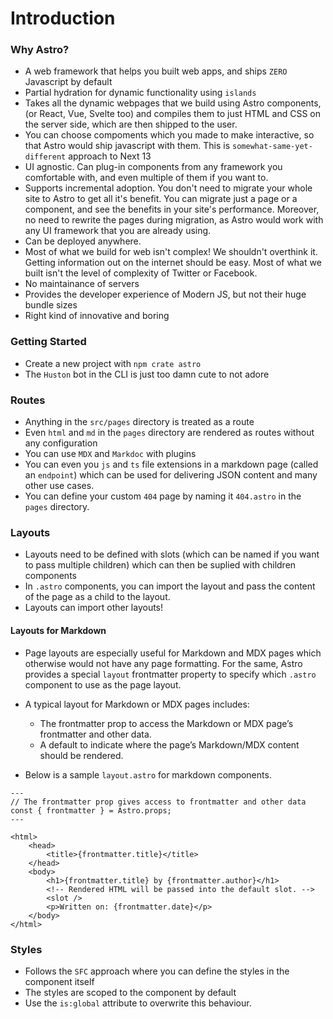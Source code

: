 # Introduction

### Why Astro?

- A web framework that helps you built web apps, and ships `ZERO` Javascript by default
- Partial hydration for dynamic functionality using `islands`
- Takes all the dynamic webpages that we build using Astro components, (or React, Vue, Svelte too) and compiles them to just HTML and CSS on the server side, which are then shipped to the user.
- You can choose compoments which you made to make interactive, so that Astro would ship javascript with them. This is `somewhat-same-yet-different` approach to Next 13
- UI agnostic. Can plug-in components from any framework you comfortable with, and even multiple of them if you want to.
- Supports incremental adoption. You don't need to migrate your whole site to Astro to get all it's benefit. You can migrate just a page or a component, and see the benefits in your site's performance. Moreover, no need to rewrite the pages during migration, as Astro would work with any UI framework that you are already using.
- Can be deployed anywhere.
- Most of what we build for web isn't complex! We shouldn't overthink it. Getting information out on the internet should be easy. Most of what we built isn't the level of complexity of Twitter or Facebook.
- No maintainance of servers
- Provides the developer experience of Modern JS, but not their huge bundle sizes
- Right kind of innovative and boring

### Getting Started

- Create a new project with `npm crate astro`
- The `Huston` bot in the CLI is just too damn cute to not adore

### Routes

- Anything in the `src/pages` directory is treated as a route
- Even `html` and `md` in the `pages` directory are rendered as routes without any configuration
- You can use `MDX` and `Markdoc` with plugins
- You can even you `js` and `ts` file extensions in a markdown page (called an `endpoint`) which can be used for delivering JSON content and many other use cases.
- You can define your custom `404` page by naming it `404.astro` in the `pages` directory.

### Layouts

- Layouts need to be defined with slots (which can be named if you want to pass multiple children) which can then be suplied with children components
- In `.astro` components, you can import the layout and pass the content of the page as a child to the layout.
- Layouts can import other layouts!

#### Layouts for Markdown

- Page layouts are especially useful for Markdown and MDX pages which otherwise would not have any page formatting. For the same, Astro provides a special `layout` frontmatter property to specify which `.astro` component to use as the page layout.
- A typical layout for Markdown or MDX pages includes:

  - The frontmatter prop to access the Markdown or MDX page’s frontmatter and other data.
  - A default <slot /> to indicate where the page’s Markdown/MDX content should be rendered.

- Below is a sample `layout.astro` for markdown components.

```astro
---
// The frontmatter prop gives access to frontmatter and other data
const { frontmatter } = Astro.props;
---

<html>
	<head>
		<title>{frontmatter.title}</title>
	</head>
	<body>
		<h1>{frontmatter.title} by {frontmatter.author}</h1>
		<!-- Rendered HTML will be passed into the default slot. -->
		<slot />
		<p>Written on: {frontmatter.date}</p>
	</body>
</html>
```

### Styles

- Follows the `SFC` approach where you can define the styles in the component itself
- The styles are scoped to the component by default
- Use the `is:global` attribute to overwrite this behaviour.
